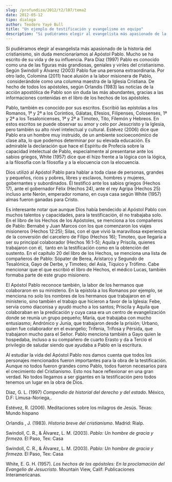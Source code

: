 ```yaml
---
slug: /profundiza/2012/t2/l07/tema2
date: 2012-05-12
tipo: dialoga
author: Teodoro Yayé Bull
title: "Un ejemplo de testificación y evangelismo en equipo"
description: "Si pudiéramos elegir al evangelista más apasionado de la historia del  cristianismo, sin duda mencionaríamos al Apóstol Pablo. Mucho se ha escrito de  su vida y de su influencia. Para Díaz (1997) Pablo es conocido como una de las  figuras más grandiosas, geniales y viriles del..."
---
```


Si pudiéramos elegir al evangelista más apasionado de la historia del cristianismo, sin duda mencionaríamos al Apóstol Pablo. Mucho se ha escrito de su vida y de su influencia. Para Díaz (1997) Pablo es conocido como una de las figuras más grandiosas, geniales y viriles del cristianismo. Según Swindoll y Álvarez (2003) Pablo fue una persona extraordinaria. Por otro lado, Colomina (2011) hace alusión a la labor misionera de Pablo,  considerándole como una columna maestra de la Iglesia Cristiana. De hecho de todos los apóstoles, según Orlandis (1983) las noticias de la acción apostólica de Pablo son sin duda las más abundantes, gracias a las informaciones contenidas en el libro de los hechos de los apóstoles.

Pablo, también es conocido por sus escritos. Escribió las epístolas a los Romanos, 1ª y 2ª a los Corintios, Gálatas, Efesios, Filipenses, Colosenses, 1ª y 2ª a los Tesalonicenses, 1ª y 2ª a Timoteo, Tito, Filemón y Hebreos. En estos escritos se puede observar su amor y celo por Jesucristo y la Iglesia, pero también su alto nivel intelectual y cultural. Estévez (2006) dice que Pablo era un hombre muy instruido, de un ambiente socioeconómico de clase alta, lo que podemos determinar por su elevada educación. Es admirable la declaración que hace el Espíritu de Profecía sobre la capacidad intelectual de Pablo, especialmente al presentarse ante los sabios griegos, White (1957) dice que él hizo frente a la lógica con la lógica, a la filosofía con la filosofía y a la elocuencia con la elocuencia.

Dios utilizó al Apóstol Pablo para hablar a toda clase de personas, grandes y pequeños, ricos y pobres, libres y esclavos, hombres y mujeres, gobernantes y subordinados. Él testificó ante los sabios griegos (Hechos 17), ante el gobernador Félix (Hechos 24), ante el rey Agripa (Hechos 25) incluso ante Nerón, emperador romano, en cuya casa según White (1957) almas fueron ganadas para Cristo.

Es interesante notar que aunque Dios había bendecido al Apóstol Pablo con muchos talentos y capacidades, para la testificación, él no trabajaba solo. En el libro de los Hechos de los Apóstoles, se menciona a los compañeros de Pablo: Bernabé y Juan Marcos con los que comenzaron los viajes misioneros (Hechos 12:25); Silas, con el que vivió la maravillosa experiencia de la conversión del carcelero de Filipo (Hechos 16); Timoteo, que llegaría a ser su principal colaborador (Hechos 16:1-5); Aquila y Priscila, quienes trabajaron con él,  tanto en la testificación como en la obtención del sustento. En el capítulo 20 del libro de los Hechos, se menciona una lista de compañeros de Pablo: Sópater de Berea, Aristarco y Segundo de Tesalónica, Gayo de Derbe, y Timoteo; del Asia, Tíquico y Trófimo. Cabe mencionar que el que escribió el libro de Hechos, el médico Lucas, también formaba parte de este grupo misionero.

El Apóstol Pablo reconoce también, la labor de los hermanos que colaboraron en su ministerio. En la epístola a los Romanos por ejemplo, se menciona no solo los nombres de los hermanos que trabajaron en el ministerio, sino también el trabajo que hicieron a favor de la Iglesia: Febe, servía como diaconisa y ayudó mucho a los santos; Priscila y Aquila que colaboraban en la predicación y cuya casa era un centro de evangelización donde se reunía un grupo pequeño; María, que trabajaba con mucho entusiasmo; Andrónico y Junia, que trabajaron desde la prisión; Urbano, quien fue colaborador en el evangelio; Trifenia, Trifosa y Pérsida, que trabajaron mucho para el Señor. Pablo menciona también a Gayo quien le hospedaba, incluso a su compañero de cuarto Erasto y da a Tercio el privilegio de saludar siendo que ayudaba a Pablo en la escritura.

Al estudiar la vida del Apóstol Pablo nos damos cuenta que todos los personajes mencionados fueron importantes para la obra de la testificación. Aunque no todos fueron grandes como Pablo, todos fueron necesarios para el crecimiento del Cristianismo. Esto nos hace reflexionar en una gran verdad. No todos llegamos a ser gigantes en la testificación pero todos tenemos un lugar en la obra de Dios.

Díaz, G. L. (1997) _Compendio de historial del derecho y del estado_. México, D.F: Limusa-Noriega,.

Estévez, R. (2006). Meditaciones sobre los milagros de Jesús. Téxas: Mundo hispano

Orlandis , J. (1983). _Historia breve del cristianismo_. Madrid: Rialp.

Swindoll, C. R., & Álvarez, L. M. (2003). _Pablo: Un hombre de gracia y firmeza_. El Paso, Tex: Casa

Swindoll, C. R., & Álvarez, L. M. (2003). _Pablo: Un hombre de gracia y firmeza_. El Paso, Tex: Casa

White, E. G. H. (1957). _Los hechos de los apóstoles: En la proclamación del Evangelio de Jesucristo_. Mountain View, Calif: Publicaciones Interamericanas.
